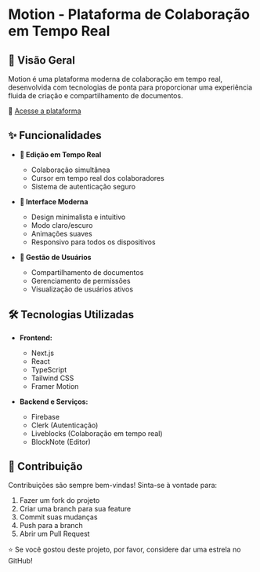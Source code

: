 # Motion - Plataforma de Colaboração em Tempo Real

## 🚀 Visão Geral

Motion é uma plataforma moderna de colaboração em tempo real, desenvolvida com tecnologias de ponta para proporcionar uma experiência fluida de criação e compartilhamento de documentos.

🔗 [Acesse a plataforma](https://www.gabrielgrm.com/motion)

## ✨ Funcionalidades

- **📝 Edição em Tempo Real**
  - Colaboração simultânea
  - Cursor em tempo real dos colaboradores
  - Sistema de autenticação seguro

- **🎨 Interface Moderna**
  - Design minimalista e intuitivo
  - Modo claro/escuro
  - Animações suaves
  - Responsivo para todos os dispositivos

- **👥 Gestão de Usuários**
  - Compartilhamento de documentos
  - Gerenciamento de permissões
  - Visualização de usuários ativos

## 🛠 Tecnologias Utilizadas

- **Frontend:**
  - Next.js
  - React
  - TypeScript
  - Tailwind CSS
  - Framer Motion

- **Backend e Serviços:**
  - Firebase
  - Clerk (Autenticação)
  - Liveblocks (Colaboração em tempo real)
  - BlockNote (Editor)

## 🤝 Contribuição

Contribuições são sempre bem-vindas! Sinta-se à vontade para:

1. Fazer um fork do projeto
2. Criar uma branch para sua feature
3. Commit suas mudanças
4. Push para a branch
5. Abrir um Pull Request

⭐ Se você gostou deste projeto, por favor, considere dar uma estrela no GitHub!